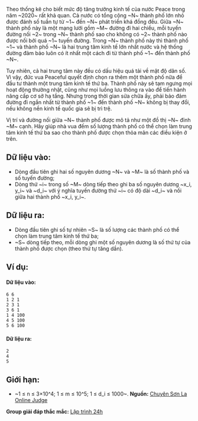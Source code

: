 Theo thống kê cho biết mức độ tăng trưởng kinh tế của nước Peace trong năm ~2020~ rất khả quan. Cả nước có tổng cộng ~N~ thành phố lớn nhỏ được đánh số tuần tự từ ~1~ đến ~N~ phát triển khá đồng đều. Giữa ~N~ thành phố này là một mạng lưới gồm ~M~ đường đi hai chiều, mỗi tuyến đường nối ~2~ trong ~N~ thành phố sao cho không có ~2~ thành phố nào được nối bởi quá ~1~ tuyến đường. Trong ~N~ thành phố này thì thành phố ~1~ và thành phố ~N~ là hai trung tâm kinh tế lớn nhất nước và hệ thống đường đảm bảo luôn có ít nhất một cách đi từ thành phố ~1~ đến thành phố ~N~.

Tuy nhiên, cả hai trung tâm này đều có dấu hiệu quá tải về mật độ dân số. Vì vậy, đức vua Peaceful quyết định chọn ra thêm một thành phố nữa để đầu tư thành một trung tâm kinh tế thứ ba. Thành phố này sẽ tạm ngưng mọi hoạt động thường nhật, cũng như mọi luồng lưu thông ra vào để tiến hành nâng cấp cơ sở hạ tầng. Nhưng trong thời gian sửa chữa ấy, phải bảo đảm đường đi ngắn nhất từ thành phố ~1~ đến thành phố ~N~ không bị thay đổi, nếu không nền kinh tế quốc gia sẽ bị trì trệ.

Vị trí và đường nối giữa ~N~ thành phố được mô tả như một đồ thị ~N~ đỉnh ~M~ cạnh. Hãy giúp nhà vua đếm số lượng thành phố có thể chọn làm trung tâm kinh tế thứ ba sao cho thành phố được chọn thỏa mãn các điều kiện ở trên.

## Dữ liệu vào:
- Dòng đầu tiên ghi hai số nguyên dương ~N~ và ~M~ là số thành phố và số tuyến đường;
- Dòng thứ ~i~ trong số ~M~ dòng tiếp theo ghi ba số nguyên dương ~x_i, y_i~ và ~d_i~ với ý nghĩa tuyến đường thứ ~i~ có độ dài ~d_i~ và nối giữa hai thành phố ~x_i, y_i~.

## Dữ liệu ra:
- Dòng đầu tiên ghi số tự nhiên ~S~ là số lượng các thành phố có thể chọn làm trung tâm kinh tế thứ ba;
- ~S~ dòng tiếp theo, mỗi dòng ghi một số nguyên dương là số thứ tự của thành phố được chọn (theo thứ tự tăng dần).

## Ví dụ:
#### Dữ liệu vào:
```
6 6
1 2 1
2 3 1
3 6 1
1 4 100
4 5 100
5 6 100
```

#### Dữ liệu ra:
```
2
4
5
```

## Giới hạn:
- ~1 ≤ n ≤ 3×10^4; 1 ≤ m ≤ 10^5; 1 ≤ d_i ≤ 1000~.
**Nguồn:** [Chuyên Sơn La Online Judge](http://csloj.ddns.net/)

**Group giải đáp thắc mắc:** [Lập trình 24h](https://www.facebook.com/groups/1386904321519984)